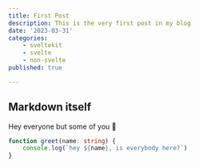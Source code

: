 ```yaml
---
title: First Post
description: This is the very first post in my blog
date: '2023-03-31'
categories: 
    - sveltekit
    - svelte
    - non-svelte
published: true

---
```


## Markdown itself

Hey everyone but some of you 🥨




```ts
function greet(name: string) {
    console.log(`hey ${name}, is everybody here?`)
}

```